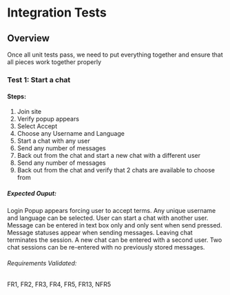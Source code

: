 # Integration Tests
## Overview
Once all unit tests pass, we need to put everything together and ensure that all pieces work together properly

### Test 1: Start a chat
#### Steps:
1. Join site
2. Verify popup appears
3. Select Accept
4. Choose any Username and Language
5. Start a chat with any user
6. Send any number of messages
8. Back out from the chat and start a new chat with a different user
9. Send any number of messages
10. Back out from the chat and verify that 2 chats are available to choose from 

##### Expected Ouput:
Login Popup appears forcing user to accept terms.
Any unique username and language can be selected.
User can start a chat with another user.
Message can be entered in text box only and only sent when send pressed.
Message statuses appear when sending messages.
Leaving chat terminates the session.
A new chat can be entered with a second user.
Two chat sessions can be re-entered with no previously stored messages.

###### Requirements Validated:
FR1, FR2, FR3, FR4, FR5, FR13, NFR5
